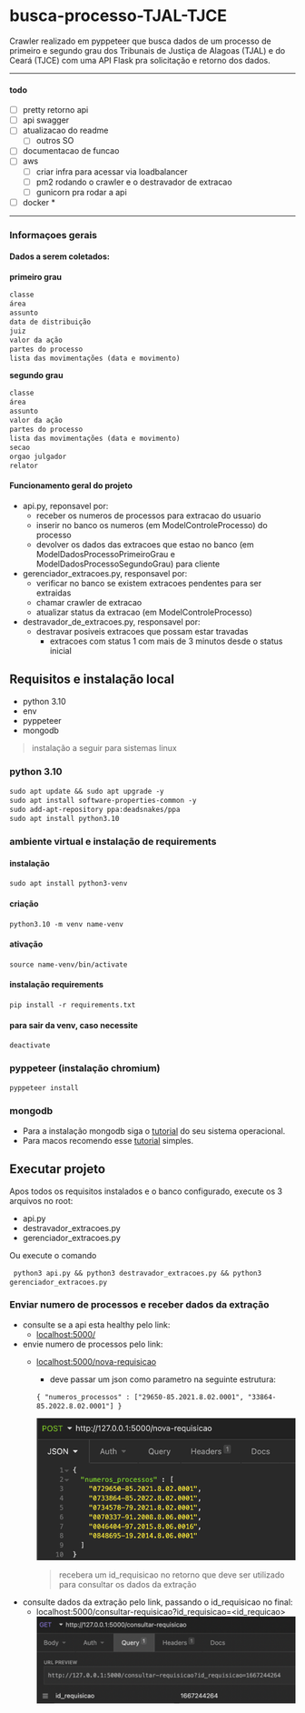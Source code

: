 # busca-processo-TJAL-TJCE
Crawler realizado em pyppeteer que busca dados de um processo de primeiro e segundo grau dos Tribunais de Justiça de Alagoas (TJAL) e do Ceará (TJCE) com uma API Flask pra solicitação e retorno dos dados.

----
#### todo
- [ ] pretty retorno api
- [ ] api swagger
- [ ] atualizacao do readme
  - [ ] outros SO
- [ ] documentacao de funcao
- [ ] aws
  - [ ] criar infra para acessar via loadbalancer
  - [ ] pm2 rodando o crawler e o destravador de extracao
  - [ ] gunicorn pra rodar a api
- [ ] docker *
----

### Informaçoes gerais

#### Dados a serem coletados:

**primeiro grau**

    classe
    área
    assunto
    data de distribuição
    juiz
    valor da ação
    partes do processo
    lista das movimentações (data e movimento)

**segundo grau**

    classe
    área
    assunto
    valor da ação
    partes do processo
    lista das movimentações (data e movimento)
	secao
	orgao julgador
	relator

#### Funcionamento geral do projeto
* api.py, reponsavel por:
  * receber os numeros de processos para extracao do usuario
  * inserir no banco os numeros (em ModelControleProcesso) do processo 
  * devolver os dados das extracoes que estao no banco (em ModelDadosProcessoPrimeiroGrau e ModelDadosProcessoSegundoGrau) para cliente
* gerenciador_extracoes.py, responsavel por:
  * verificar no banco se existem extracoes pendentes para ser extraidas
  * chamar crawler de extracao 
  * atualizar status da extracao (em ModelControleProcesso)
* destravador_de_extracoes.py, responsavel por:
  * destravar posiveis extracoes que possam estar travadas
    * extracoes com status 1 com mais de 3 minutos desde o status inicial

## Requisitos e instalação local

* python 3.10
* env
* pyppeteer
* mongodb

> instalação a seguir para sistemas linux
### python 3.10
```
sudo apt update && sudo apt upgrade -y
sudo apt install software-properties-common -y
sudo add-apt-repository ppa:deadsnakes/ppa
sudo apt install python3.10
```
### ambiente virtual e instalação de requirements

#### instalação
```
sudo apt install python3-venv
```

#### criação
```
python3.10 -m venv name-venv
```

#### ativação
```
source name-venv/bin/activate
```

#### instalação requirements 
```
pip install -r requirements.txt
```

#### para sair da venv, caso necessite
```
deactivate
```

### pyppeteer (instalação chromium)
```
pyppeteer install
```

### mongodb
- Para a instalação mongodb siga o [tutorial](https://www.mongodb.com/docs/manual/installation/) do seu sistema operacional.
- Para macos recomendo esse [tutorial](https://armstar.medium.com/mongodb-with-python-on-mac-for-absolute-beginners-d9f9d791d03c) simples.

## Executar projeto
Apos todos os requisitos instalados e o banco configurado, execute os 3 arquivos no root: 
- api.py
- destravador_extracoes.py
- gerenciador_extracoes.py

Ou execute o comando
```
 python3 api.py && python3 destravador_extracoes.py && python3 gerenciador_extracoes.py
```

### Enviar numero de processos e receber dados da extração
- consulte se a api esta healthy pelo link:
  - [localhost:5000/](localhost:5000/)
- envie numero de processos pelo link:
  - [localhost:5000/nova-requisicao](localhost:5000/nova-requisicao)
    - deve passar um json como parametro na seguinte estrutura: 
    ```
    { "numeros_processos" : ["29650-85.2021.8.02.0001", "33864-85.2022.8.02.0001"] }
    ```
    ![img.png](post.png)

    > recebera um id_requisicao no retorno que deve ser utilizado para consultar os dados da extração
- consulte dados da extração pelo link, passando o id_requisicao no final:
  - localhost:5000/consultar-requisicao?id_requisicao=<id_requicao>
  ![img_1.png](get.png)

